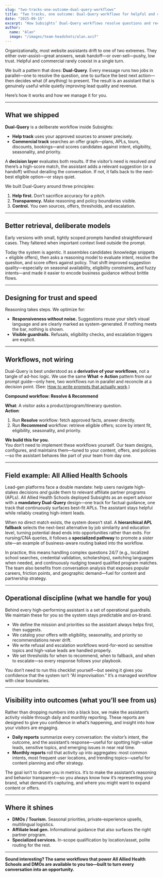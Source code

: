 ```yaml
---
slug: "two-tracks-one-outcome-dual-query-workflows"
title: "Two tracks, one outcome: Dual-Query workflows for helpful and commercial chats"
date: "2025-09-15"
excerpt: "How Subsights’ Dual-Query workflows resolve questions and recommend the next best action in the same turn—managed for you—with transparent daily and monthly reporting and a field example from All Allied Health Schools."
author:
  name: "Alan"
  image: "/images/team-headshots/alan.avif"
---
```


Organizationally, most website assistants drift to one of two extremes. They either over-assist—great answers, weak handoff—or over-sell—pushy, low trust. Helpful and commercial rarely coexist in a single turn.

We built a pattern that does: **Dual-Query**. Every message runs two jobs in parallel—one to resolve the question, one to surface the best next action—then decides what (if anything) to present. The result is an assistant that is genuinely useful while quietly improving lead quality and revenue.

Here’s how it works and how we manage it for you.

---

## What we shipped

**Dual-Query** is a deliberate workflow inside Subsights:

- **Help track** uses your approved sources to answer precisely.  
- **Commercial track** searches an offer graph—plans, APLs, tours, discounts, bookings—and scores candidates against intent, eligibility, seasonality, and priority.

A **decision layer** evaluates both results. If the visitor’s need is resolved *and* there’s a high-score match, the assistant adds a relevant suggestion (or a handoff) without derailing the conversation. If not, it falls back to the next-best eligible option—or stays quiet.

We built Dual-Query around three principles:  
1) **Help first.** Don’t sacrifice accuracy for a pitch.  
2) **Transparency.** Make reasoning and policy boundaries visible.  
3) **Control.** You own sources, offers, thresholds, and escalation.

---

## Better retrieval, deliberate models

Early versions with small, tightly scoped prompts handled straightforward cases. They faltered when important context lived outside the prompt.

Today the system is agentic. It assembles candidates (knowledge snippets + eligible offers), then asks a reasoning model to evaluate intent, resolve the question, and score offers against policy. That shift improved suggestion quality—especially on seasonal availability, eligibility constraints, and fuzzy intents—and made it easier to encode business guidance without brittle flows.

---

## Designing for trust and speed

Reasoning takes steps. We optimize for:

- **Responsiveness without noise.** Suggestions reuse your site’s visual language and are clearly marked as system-generated. If nothing meets the bar, nothing is shown.  
- **Visible guardrails.** Refusals, eligibility checks, and escalation triggers are explicit.  

---

## Workflows, not wiring

Dual-Query is best understood as a **derivative of your workflows**, not a tangle of ad-hoc logic. We use the same **What → Action** pattern from our prompt guide—only here, two workflows run in parallel and reconcile at a decision point. (See: [How to write prompts that actually work](https://subsights.com/blog/how-to-write-prompts-that-actually-work).)

**Compound workflow: Resolve & Recommend**

**What**: A visitor asks a product/program/itinerary question.  
**Action**:  
1) Run **Resolve** workflow: fetch approved facts, answer directly.  
2) Run **Recommend** workflow: retrieve eligible offers; score by intent fit, eligibility, seasonality, and priority.  



**We build this for you.**  
You don’t need to implement these workflows yourself. Our team designs, configures, and maintains them—tuned to your content, offers, and policies—so the assistant behaves like part of your team from day one.

---

## Field example: All Allied Health Schools

Lead-gen platforms face a double mandate: help users navigate high-stakes decisions *and* guide them to relevant affiliate partner programs (APLs). All Allied Health Schools deployed Subsights as an expert advisor with a **mandatory Dual-Query** design—one track for factual guidance, one track that continuously surfaces best-fit APLs. The assistant stays helpful while reliably creating high-intent leads.

When no direct match exists, the system doesn’t stall. A **hierarchical APL fallback** selects the next-best alternative by job similarity and education level, turning potential dead ends into opportunities rather than exits. For nursing/CNA queries, it follows a **specialized pathway** to promote a sister site—an example of business-aware routing baked into the workflow.

In practice, this means handling complex questions 24/7 (e.g., localized school searches, credential validation, scholarships), switching languages when needed, and continuously nudging toward qualified program matches. The team also benefits from conversation analysis that exposes popular careers, friction points, and geographic demand—fuel for content and partnership strategy.

---

## Operational discipline (what we handle for you)

Behind every high-performing assistant is a set of operational guardrails. We maintain these for you so the system stays predictable and on-brand.

- We define the mission and priorities so the assistant always helps first, then suggests.  
- We catalog your offers with eligibility, seasonality, and priority so recommendations never drift.  
- We write refusal and escalation workflows word-for-word so sensitive topics and high-value leads are handled properly.  
- We set thresholds for when to recommend, when to fallback, and when to escalate—so every response follows your playbook.  

You don’t need to run this checklist yourself—but seeing it gives you confidence that the system isn’t “AI improvisation.” It’s a managed workflow with clear boundaries.

---

## Visibility into outcomes (what you’ll see from us)

Rather than dropping numbers into a black box, we make the assistant’s activity visible through daily and monthly reporting. These reports are designed to give you confidence in what’s happening, and insight into how your visitors are engaging.

- **Daily reports** summarize every conversation: the visitor’s intent, the outcome, and the assistant’s response—useful for spotting high-value leads, sensitive topics, and emerging issues in near real time.  
- **Monthly reports** roll that activity up into aggregates: most common intents, most frequent user locations, and trending topics—useful for content planning and offer strategy.

The goal isn’t to drown you in metrics. It’s to make the assistant’s reasoning and behavior transparent—so you always know how it’s representing your brand, what demand it’s capturing, and where you might want to expand content or offers.

---

## Where it shines

- **DMOs / Tourism.** Seasonal priorities, private-experience upsells, multilingual logistics.  
- **Affiliate lead gen.** Informational guidance that also surfaces the right partner program.  
- **Specialized services.** In-scope qualification by location/asset, polite routing for the rest.

---

**Sound interesting? The same workflows that power All Allied Health Schools and DMOs are available to you too—built to turn every conversation into an opportunity.**